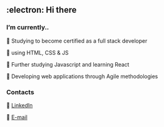 ## :electron:  Hi there 

### I’m currently..

:small_blue_diamond: Studying to become certified as a full stack developer

:small_blue_diamond: using HTML, CSS & JS

:small_blue_diamond: Further studying Javascript and learning React

:small_blue_diamond: Developing web applications through Agile methodologies

### Contacts

:small_orange_diamond: [LinkedIn](https://www.linkedin.com/in/matteo-strazzera-ba26781b8/)

:small_orange_diamond: [E-mail](mailto:mat.strazzera@gmail.com)
